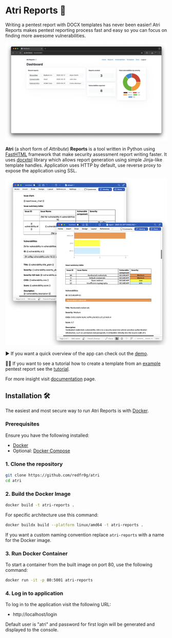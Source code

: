 # Atri Reports 💨
Writing a pentest report with DOCX templates has never been easier! Atri Reports makes pentest reporting process fast and easy so you can focus on finding more awesome vulnerabilities.

![Dashboard Screenshot](assets/images/dashboard.png)

**Atri** (a short form of *Attribute*) **Reports** is a tool written in Python using [FastHTML](https://fastht.ml/) framework that make security assessment report writing faster. It uses [docxtpl](https://docxtpl.readthedocs.io/en/latest/) library which allows report generation using simple Jinja-like template handles. Application uses HTTP by default, use reverse proxy to expose the application using SSL.

![Report Generation](assets/images/generation.png)

▶️ If you want a quick overview of the app can check out the [demo](https://vimeo.com/1070240043/fd4183d5ec).

🧑‍🎓 If you want to see a tutorial how to create a template from an [example](https://github.com/hmaverickadams/TCM-Security-Sample-Pentest-Report/blob/master/Demo%20Company%20-%20Security%20Assessment%20Findings%20Report.docx) pentest report see the [tutorial](https://vimeo.com/1070240213/001810725f).

For more insight visit [documentation](./DOCS.md) page.

## Installation 🛠️
The easiest and most secure way to run Atri Reports is with [Docker](https://www.docker.com/).

### Prerequisites

Ensure you have the following installed:

- [Docker](https://www.docker.com/)
- Optional: [Docker Compose](https://docs.docker.com/compose/)


### 1. Clone the repository
```bash
git clone https://github.com/redfr0g/atri
cd atri
```

### 2. Build the Docker Image
```bash
docker build -t atri-reports .
```

For specific architecture use this command:

```bash
docker buildx build --platform linux/amd64 -t atri-reports .
```

If you want a custom naming convention replace `atri-reports` with a name for the Docker image.

### 3. Run Docker Container
To start a container from the built image on port 80, use the following command:

```bash
docker run -it -p 80:5001 atri-reports
```

### 4. Log in to application
To log in to the application visit the following URL:

- http://localhost/login

Default user is "atri" and password for first login will be generated and displayed to the console.